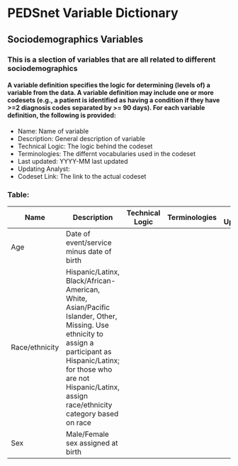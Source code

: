 # PEDSnet Variable Dictionary

## Sociodemographics Variables

### This is a slection of variables that are all related to different sociodemographics

#### A variable definition specifies the logic for determining (levels of) a variable from the data. A variable definition may include one or more codesets (e.g., a patient is identified as having a condition if they have >=2 diagnosis codes separated by >= 90 days). For each variable definition, the following is provided:
* Name: Name of variable
* Description: General description of variable
* Technical Logic: The logic behind the codeset
* Terminologies: The differnt vocabularies used in the codeset
* Last updated: YYYY-MM last updated
* Updating Analyst:
* Codeset Link: The link to the actual codeset

### Table:

| Name | Description | Technical Logic | Terminologies | Last Updated | Updating Analyst  | Codeset Link |
|------|-------------|-----------------|---------------|--------------|-------------------|--------------|
| Age  | Date of event/service minus date of birth | | | | | |
| Race/ethnicity | Hispanic/Latinx, Black/African-American, White, Asian/Pacific Islander, Other, Missing. Use ethnicity to assign a participant as Hispanic/Latinx; for those who are not Hispanic/Latinx, assign race/ethnicity category based on race |  | | | | |
| Sex  | Male/Female sex assigned at birth | | | | | |
